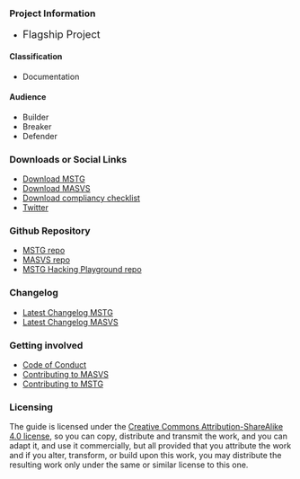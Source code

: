 ### Project Information

* <i class="fas fa-flag" style="font-size: 1.3em; color:#2ADA08;"></i>
  <span style="font-size: 1.3em;">Flagship Project</span>

#### Classification

* <i class="fas fa-book" style="color:#233e81;"></i> Documentation

#### Audience

* <i class="fas fa-toolbox" style="color:#233e81;"></i> Builder
* <i class="fas fa-hammer" style="color:#233e81;"></i> Breaker
* <i class="fas fa-shield-alt" style="color:#233e81;"></i> Defender

### Downloads or Social Links

- [Download MSTG](https://github.com/OWASP/owasp-mstg/releases "MSTG releases")
- [Download MASVS](https://github.com/OWASP/owasp-masvs/releases "MASVS releases")
- [Download compliancy checklist](https://github.com/OWASP/owasp-mstg/releases "Compliancy checklist release at MSTG repo")
- [Twitter](https://twitter.com/OWASP_MSTG "MSTG official twitter")

### Github Repository

- [MSTG repo](https://github.com/OWASP/owasp-mstg "MSTG repo")
- [MASVS repo](https://github.com/OWASP/owasp-masvs "MASVS repo")
- [MSTG Hacking Playground repo](https://github.com/OWASP/MSTG-Hacking-Playground "MSTG hacking playground")

### Changelog

- [Latest Changelog MSTG](https://github.com/OWASP/owasp-mstg/blob/master/CHANGELOG.md "MSTG changelog")
- [Latest Changelog MASVS](https://github.com/OWASP/owasp-masvs/blob/master/CHANGELOG.md "MASVS changelog")

### Getting involved

- [Code of Conduct](https://github.com/OWASP/owasp-mstg/blob/master/CODE_OF_CONDUCT.md)
- [Contributing to MASVS](https://github.com/OWASP/owasp-masvs/blob/master/CONTRIBUTING.md)
- [Contributing to MSTG](https://github.com/OWASP/owasp-mstg/blob/master/CONTRIBUTING.md)

### Licensing

The guide is licensed under the [Creative Commons Attribution-ShareAlike 4.0 license](https://creativecommons.org/licenses/by-sa/4.0/), so you can copy, distribute and transmit the work, and you can adapt it, and use it commercially, but all provided that you attribute the work and if you alter, transform, or build upon this work, you may distribute the resulting work only under the same or similar license to this one.
